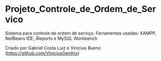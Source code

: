 # Projeto_Controle_de_Ordem_de_Servico

Sistema para controle de ordem de serviço.
Ferramentas usadas: XAMPP, NetBeans IDE, iReports e MySQL Workbench 

Criado por Gabriel Costa Luiz e Vinicius Bueno (https://github.com/ViniciusGenthix)
